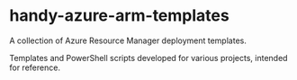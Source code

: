 # handy-azure-arm-templates
A collection of Azure Resource Manager deployment templates.

Templates and PowerShell scripts developed for various projects, intended for reference.
